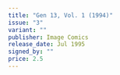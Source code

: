 ```yaml
---
title: "Gen 13, Vol. 1 (1994)"
issue: "3"
variant: ""
publisher: Image Comics
release_date: Jul 1995
signed_by: ""
price: 2.5
---
```

